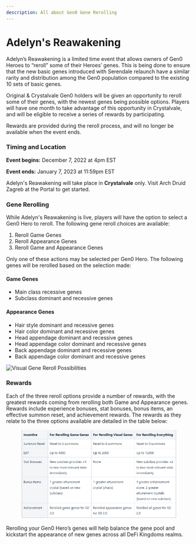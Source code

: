 ```yaml
---
description: All about Gen0 Gene Rerolling
---
```


# Adelyn's Reawakening

Adelyn’s Reawakening is a limited time event that allows owners of Gen0 Heroes to “reroll” some of their Heroes’ genes. This is being done to ensure that the new basic genes introduced with Serendale relaunch have a similar rarity and distribution among the Gen0 population compared to the existing 10 sets of basic genes.&#x20;

Original & Crystalvale Gen0 holders will be given an opportunity to reroll some of their genes, with the newest genes being possible options. Players will have one month to take advantage of this opportunity in Crystalvale, and will be eligible to receive a series of rewards by participating.

Rewards are provided during the reroll process, and will no longer be available when the event ends.

### **Timing and Location**

**Event begins:** December 7, 2022 at 4pm EST

**Event ends:** January 7, 2023 at 11:59pm EST

Adelyn's Reawakening will take place in **Crystalvale** only. Visit Arch Druid Zagreb at the Portal to get started.

### **Gene Rerolling**

While Adelyn's Reawakening is live, players will have the option to select a Gen0 Hero to reroll. The following gene reroll choices are available:

1. Reroll Game Genes&#x20;
2. Reroll Appearance Genes
3. Reroll Game and Appearance Genes

Only one of these actions may be selected per Gen0 Hero. The following genes will be rerolled based on the selection made:

#### **Game Genes**

* Main class recessive genes
* Subclass dominant and recessive genes

#### **Appearance Genes**

* Hair style dominant and recessive genes
* Hair color dominant and recessive genes
* Head appendage dominant and recessive genes
* Head appendage color dominant and recessive genes
* Back appendage dominant and recessive genes
* Back appendage color dominant and recessive genes

![Visual Gene Reroll Possibilities](../../.gitbook/assets/Gen0\_Klaytn\_ReRoll\_Visual\_Infographic.png)

### **Rewards**

Each of the three reroll options provide a number of rewards, with the greatest rewards coming from rerolling both Game and Appearance genes. Rewards include experience bonuses, stat bonuses, bonus items, an effective summon reset, and achievement rewards. The rewards as they relate to the three options available are detailed in the table below:

<figure><img src="../../.gitbook/assets/image (2) (3) (1).png" alt=""><figcaption></figcaption></figure>

Rerolling your Gen0 Hero’s genes will help balance the gene pool and kickstart the appearance of new genes across all DeFi Kingdoms realms.
